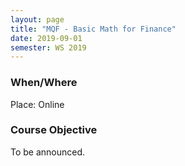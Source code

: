 ```yaml
---
layout: page
title: "MQF - Basic Math for Finance"
date: 2019-09-01
semester: WS 2019
---
```

### When/Where


Place: Online


### Course Objective


To be announced.
